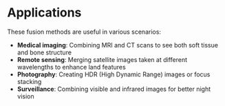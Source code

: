 # Applications

These fusion methods are useful in various scenarios:

- **Medical imaging**: Combining MRI and CT scans to see both soft tissue and bone structure
- **Remote sensing**: Merging satellite images taken at different wavelengths to enhance land features
- **Photography**: Creating HDR (High Dynamic Range) images or focus stacking
- **Surveillance**: Combining visible and infrared images for better night vision
